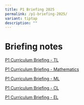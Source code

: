 ```yaml
---
title: P1 Briefing 2025
permalink: /p1-briefing-2025/
variant: tiptap
description: ""
---
```

<h1>Briefing notes</h1>
<p><a href="/files/TL_P1_Curriculum_Briefing_2025_website_TL_.pdf" rel="noopener nofollow" target="_blank">P1 Curriculum Briefing - TL</a>
</p>
<p><a href="/files/P1_Mathematics_Curriculum_Briefing_2025.pdf" rel="noopener nofollow" target="_blank">P1 Curriculum Briefing - Mathematics</a>
</p>
<p><a href="/files/P1_Curriculum_Briefing_ML_2025__website_.pdf" rel="noopener nofollow" target="_blank">P1 Curriculum Briefing - ML</a>
</p>
<p><a href="/files/2025_P1_Curriculum_Briefing_CL_24_Jan_Website__1_.pdf" rel="noopener nofollow" target="_blank">P1 Curriculum Briefing - CL</a>
</p>
<p><a href="/files/2025_EL_P1_presentation_slides_curriculum_briefing_deck_for_circulation.pdf" rel="noopener nofollow" target="_blank">P1 Curriculum Briefing - EL</a>
</p>
<p></p>